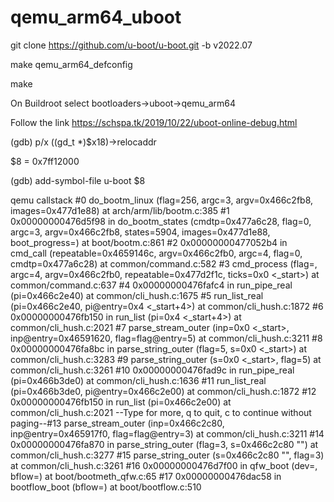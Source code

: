 # qemu_arm64_uboot
git clone https://github.com/u-boot/u-boot.git -b v2022.07

make qemu_arm64_defconfig

make

On Buildroot select bootloaders->uboot->qemu_arm64 


Follow the link https://schspa.tk/2019/10/22/uboot-online-debug.html

(gdb) p/x ((gd_t *)$x18)->relocaddr

$8 = 0x7ff12000

(gdb) add-symbol-file u-boot $8


qemu callstack
#0  do_bootm_linux (flag=256, argc=3, argv=0x466c2fb8, images=0x477d1e88) at arch/arm/lib/bootm.c:385
#1  0x00000000476d5f98 in do_bootm_states (cmdtp=0x477a6c28, flag=0, argc=3, argv=0x466c2fb8, states=5904, images=0x477d1e88, boot_progress=<optimized out>)
    at boot/bootm.c:861
#2  0x00000000477052b4 in cmd_call (repeatable=0x4659146c, argv=0x466c2fb0, argc=4, flag=0, cmdtp=0x477a6c28) at common/command.c:582
#3  cmd_process (flag=<optimized out>, argc=4, argv=0x466c2fb0, repeatable=0x477d2f1c, ticks=0x0 <_start>) at common/command.c:637
#4  0x00000000476fafc4 in run_pipe_real (pi=0x466c2e40) at common/cli_hush.c:1675
#5  run_list_real (pi=0x466c2e40, pi@entry=0x4 <_start+4>) at common/cli_hush.c:1872
#6  0x00000000476fb150 in run_list (pi=0x4 <_start+4>) at common/cli_hush.c:2021
#7  parse_stream_outer (inp=0x0 <_start>, inp@entry=0x46591620, flag=flag@entry=5) at common/cli_hush.c:3211
#8  0x00000000476fa8bc in parse_string_outer (flag=5, s=0x0 <_start>) at common/cli_hush.c:3283
#9  parse_string_outer (s=0x0 <_start>, flag=5) at common/cli_hush.c:3261
#10 0x00000000476fad9c in run_pipe_real (pi=0x466b3de0) at common/cli_hush.c:1636
#11 run_list_real (pi=0x466b3de0, pi@entry=0x466c2e00) at common/cli_hush.c:1872
#12 0x00000000476fb150 in run_list (pi=0x466c2e00) at common/cli_hush.c:2021
--Type <RET> for more, q to quit, c to continue without paging--#13 parse_stream_outer (inp=0x466c2c80, inp@entry=0x465917f0, flag=flag@entry=3) at common/cli_hush.c:3211
#14 0x00000000476fa870 in parse_string_outer (flag=3, s=0x466c2c80 "") at common/cli_hush.c:3277
#15 parse_string_outer (s=0x466c2c80 "", flag=3) at common/cli_hush.c:3261
#16 0x00000000476d7f00 in qfw_boot (dev=<optimized out>, bflow=<optimized out>) at boot/bootmeth_qfw.c:65
#17 0x00000000476dac58 in bootflow_boot (bflow=<optimized out>) at boot/bootflow.c:510


